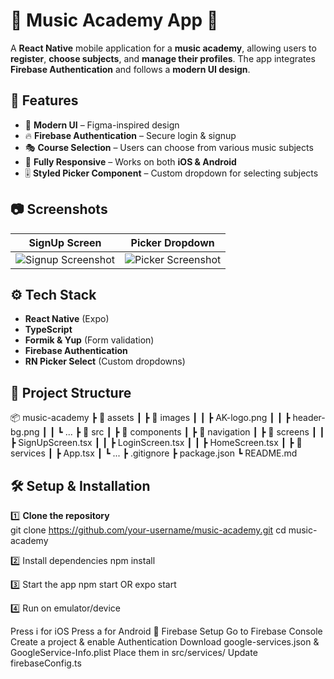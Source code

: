 # 🎵 Music Academy App 🎵  

A **React Native** mobile application for a **music academy**, allowing users to **register**, **choose subjects**, and **manage their profiles**. The app integrates **Firebase Authentication** and follows a **modern UI design**.

## 🚀 Features  

- 🎨 **Modern UI** – Figma-inspired design  
- 🔥 **Firebase Authentication** – Secure login & signup  
- 🎭 **Course Selection** – Users can choose from various music subjects  
- 📱 **Fully Responsive** – Works on both **iOS & Android**  
- 🎚️ **Styled Picker Component** – Custom dropdown for selecting subjects  

## 📷 Screenshots  

| SignUp Screen | Picker Dropdown |
|--------------|----------------|
| ![Signup Screenshot](./assets/screenshots/signup.png) | ![Picker Screenshot](./assets/screenshots/picker.png) |

## ⚙️ Tech Stack  

- **React Native** (Expo)  
- **TypeScript**  
- **Formik & Yup** (Form validation)  
- **Firebase Authentication**  
- **RN Picker Select** (Custom dropdowns)  

## 📂 Project Structure  

📦 music-academy
┣ 📂 assets
┃ ┣ 📂 images
┃ ┃ ┣ AK-logo.png
┃ ┃ ┣ header-bg.png
┃ ┃ ┗ ...
┣ 📂 src
┃ ┣ 📂 components
┃ ┣ 📂 navigation
┃ ┣ 📂 screens
┃ ┃ ┣ SignUpScreen.tsx
┃ ┃ ┣ LoginScreen.tsx
┃ ┃ ┣ HomeScreen.tsx
┃ ┣ 📂 services
┃ ┣ App.tsx
┃ ┗ ...
┣ .gitignore
┣ package.json
┗ README.md


## 🛠 Setup & Installation  

1️⃣ **Clone the repository**  
git clone https://github.com/your-username/music-academy.git
cd music-academy

2️⃣ Install dependencies
npm install

3️⃣ Start the app
npm start
OR
expo start

4️⃣ Run on emulator/device

Press i for iOS
Press a for Android
🔑 Firebase Setup
Go to Firebase Console
Create a project & enable Authentication
Download google-services.json & GoogleService-Info.plist
Place them in src/services/
Update firebaseConfig.ts
